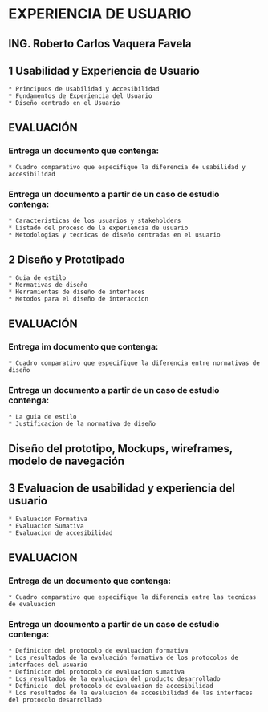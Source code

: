 # EXPERIENCIA DE USUARIO
## ING. Roberto Carlos Vaquera Favela

## 1 Usabilidad y Experiencia de Usuario
    * Principuos de Usabilidad y Accesibilidad
    * Fundamentos de Experiencia del Usuario
    * Diseño centrado en el Usuario

## EVALUACIÓN

### Entrega un documento que contenga: 
    * Cuadro comparativo que especifique la diferencia de usabilidad y accesibilidad

### Entrega un documento a partir de un caso de estudio contenga:
    * Caracteristicas de los usuarios y stakeholders
    * Listado del proceso de la experiencia de usuario
    * Metodologias y tecnicas de diseño centradas en el usuario

## 2 Diseño y Prototipado
    * Guia de estilo
    * Normativas de diseño
    * Herramientas de diseño de interfaces
    * Metodos para el diseño de interaccion

## EVALUACIÓN

### Entrega im documento que contenga:
    * Cuadro comparativo que especifique la diferencia entre normativas de diseño
### Entrega un documento a partir de un caso de estudio contenga:
    * La guia de estilo
    * Justificacion de la normativa de diseño
## Diseño del prototipo, Mockups, wireframes, modelo de navegación


## 3 Evaluacion de usabilidad y experiencia del usuario
    * Evaluacion Formativa
    * Evaluacion Sumativa
    * Evaluacion de accesibilidad

## EVALUACION

### Entrega de un documento que contenga:
    * Cuadro comparativo que especifique la diferencia entre las tecnicas de evaluacion

### Entrega un documento a partir de un caso de estudio contenga:
    * Definicion del protocolo de evaluacion formativa
    * Los resultados de la evaluación formativa de los protocolos de interfaces del usuario
    * Definicion del protocolo de evaluacion sumativa
    * Los resultados de la evaluacion del producto desarrollado
    * Definicio  del protocolo de evaluacion de accesibilidad
    * Los resultados de la evaluacion de accesibilidad de las interfaces del protocolo desarrollado